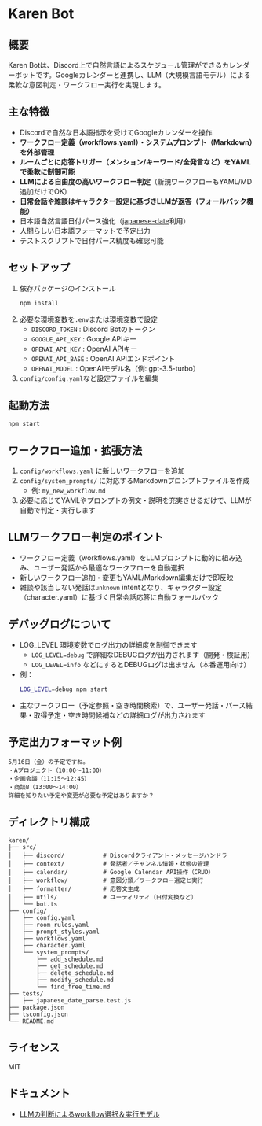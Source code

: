 # Karen Bot

## 概要
Karen Botは、Discord上で自然言語によるスケジュール管理ができるカレンダーボットです。Googleカレンダーと連携し、LLM（大規模言語モデル）による柔軟な意図判定・ワークフロー実行を実現します。

## 主な特徴
- Discordで自然な日本語指示を受けてGoogleカレンダーを操作
- **ワークフロー定義（workflows.yaml）・システムプロンプト（Markdown）を外部管理**
- **ルームごとに応答トリガー（メンション/キーワード/全発言など）をYAMLで柔軟に制御可能**
- **LLMによる自由度の高いワークフロー判定**（新規ワークフローもYAML/MD追加だけでOK）
- **日常会話や雑談はキャラクター設定に基づきLLMが返答（フォールバック機能）**
- 日本語自然言語日付パース強化（[japanese-date](https://github.com/koh110/japanese-date)利用）
- 人間らしい日本語フォーマットで予定出力
- テストスクリプトで日付パース精度も確認可能


## セットアップ
1. 依存パッケージのインストール
   ```bash
   npm install
   ```
2. 必要な環境変数を`.env`または環境変数で設定
   - `DISCORD_TOKEN` : Discord Botのトークン
   - `GOOGLE_API_KEY` : Google APIキー
   - `OPENAI_API_KEY` : OpenAI APIキー
   - `OPENAI_API_BASE` : OpenAI APIエンドポイント
   - `OPENAI_MODEL` : OpenAIモデル名（例: gpt-3.5-turbo）
3. `config/config.yaml`など設定ファイルを編集

## 起動方法
```bash
npm start
```

## ワークフロー追加・拡張方法
1. `config/workflows.yaml` に新しいワークフローを追加
2. `config/system_prompts/` に対応するMarkdownプロンプトファイルを作成
   - 例: `my_new_workflow.md`
3. 必要に応じてYAMLやプロンプトの例文・説明を充実させるだけで、LLMが自動で判定・実行します

## LLMワークフロー判定のポイント
- ワークフロー定義（workflows.yaml）をLLMプロンプトに動的に組み込み、ユーザー発話から最適なワークフローを自動選択
- 新しいワークフロー追加・変更もYAML/Markdown編集だけで即反映
- 雑談や該当しない発話は`unknown` intentとなり、キャラクター設定（character.yaml）に基づく日常会話応答に自動フォールバック

## デバッグログについて
- LOG_LEVEL 環境変数でログ出力の詳細度を制御できます
  - `LOG_LEVEL=debug` で詳細なDEBUGログが出力されます（開発・検証用）
  - `LOG_LEVEL=info` などにするとDEBUGログは出ません（本番運用向け）
- 例：
  ```bash
  LOG_LEVEL=debug npm start
  ```
- 主なワークフロー（予定参照・空き時間検索）で、ユーザー発話・パース結果・取得予定・空き時間候補などの詳細ログが出力されます

## 予定出力フォーマット例
```
5月16日（金）の予定ですね。
・Aプロジェクト（10:00〜11:00）
・企画会議（11:15〜12:45）
・商談B（13:00〜14:00）
詳細を知りたい予定や変更が必要な予定はありますか？
```

## ディレクトリ構成
```
karen/
├── src/
│   ├── discord/           # Discordクライアント・メッセージハンドラ
│   ├── context/           # 発話者／チャンネル情報・状態の管理
│   ├── calendar/          # Google Calendar API操作（CRUD）
│   ├── workflow/          # 意図分類／ワークフロー選定と実行
│   ├── formatter/         # 応答文生成
│   ├── utils/             # ユーティリティ（日付変換など）
│   └── bot.ts
├── config/
│   ├── config.yaml
│   ├── room_rules.yaml
│   ├── prompt_styles.yaml
│   ├── workflows.yaml
│   ├── character.yaml
│   └── system_prompts/
│       ├── add_schedule.md
│       ├── get_schedule.md
│       ├── delete_schedule.md
│       ├── modify_schedule.md
│       └── find_free_time.md
├── tests/
│   ├── japanese_date_parse.test.js
├── package.json
├── tsconfig.json
└── README.md
```

## ライセンス
MIT 

## ドキュメント

- [LLMの判断によるworkflow選択＆実行モデル](docs/llm_workflow_selection.md) 
